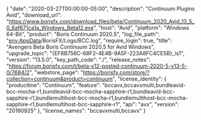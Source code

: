 {
  "date": "2020-03-27T00:00:00-05:00",
  "description": "Continuum Plugins Avid",
  "download_url": "https://www.borisfx.com/download_files/beta/Continuum_2020_Avid_13_5_0_6af671ca1a_Windows_Beta12.exe",
  "host": "Avid",
  "platform": "Windows 64-Bit",
  "product": "Boris Continuum 2020.5",
  "log_file_path": "<env:AppData>/BorisFX/Logs/BCC.log",
  "require_login": true,
  "title": "Avengers Beta Boris Continuum 2020.5 for Avid Windows",
  "upgrade_topic": "{EF8B756C-68F2-4E4B-9A5F-223A8FC4CE5B}_is1",
  "version": "13.5.0",
  "key_path_code": "./",
  "release_notes": "https://forum.borisfx.com/t/beta-x12-posted-continuum-2020-5-v13-5-0/7684/2",
  "webstore_page": "https://borisfx.com/store/?collection=continuum&product=continuum",
  "license_identity": {
    "productline": "Continuum",
    "feature": "bccavx,bccavxmulti,bundleavid-bcc-mocha-r1,bundleavid-bcc-mocha-sapphire-r1,bundleavid-bcc-sapphire-r1,bundlemultihost-bcc-mocha-r1,bundlemultihost-bcc-mocha-sapphire-r1,bundlemultihost-bcc-sapphire-r1",
    "api": "avx",
    "version": "20190925"
  },
  "license_names": "bccavxmulti,bccavx"
}
